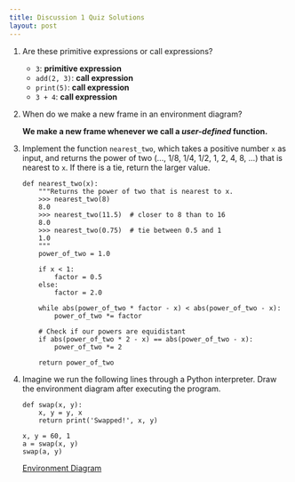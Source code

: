 ```yaml
---
title: Discussion 1 Quiz Solutions
layout: post
---
```


1.  Are these primitive expressions or call expressions?
    * `3`: **primitive expression**
    * `add(2, 3)`: **call expression**
    * `print(5)`: **call expression**
    * `3 + 4`: **call expression**


2.  When do we make a new frame in an environment diagram?
    
    **We make a new frame whenever we call a _user-defined_ function.**

3.  Implement the function `nearest_two`, which takes a positive number `x` as
    input, and returns the power of two (..., 1/8, 1/4, 1/2, 1, 2, 4, 8, ...)
    that is nearest to `x`. If there is a tie, return the larger value.

    ```python3
    def nearest_two(x):
        """Returns the power of two that is nearest to x.
        >>> nearest_two(8)
        8.0
        >>> nearest_two(11.5)  # closer to 8 than to 16
        8.0
        >>> nearest_two(0.75)  # tie between 0.5 and 1
        1.0
        """
        power_of_two = 1.0

        if x < 1:
            factor = 0.5
        else:
            factor = 2.0

        while abs(power_of_two * factor - x) < abs(power_of_two - x):
            power_of_two *= factor

        # Check if our powers are equidistant
        if abs(power_of_two * 2 - x) == abs(power_of_two - x):
            power_of_two *= 2

        return power_of_two
    ```

4.  Imagine we run the following lines through a Python interpreter. Draw the
    environment diagram after executing the program.

    ```python3
    def swap(x, y):
        x, y = y, x
        return print('Swapped!', x, y)

    x, y = 60, 1
    a = swap(x, y)
    swap(a, y)
    ```

    [Environment Diagram](http://goo.gl/wDbJX3)
